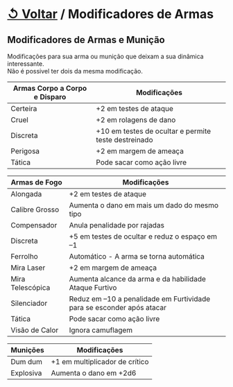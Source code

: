 # [↺ Voltar](../Armas.md) / Modificadores de Armas

## Modificadores de Armas e Munição

Modificações para sua arma ou munição que deixam a sua dinâmica interessante.  
Não é possivel ter dois da mesma modificação.

| Armas Corpo a Corpo e Disparo |                     Modificações                     |
| ----------------------------- | ---------------------------------------------------- |
| Certeira                      | +2 em testes de ataque                               |
| Cruel                         | +2 em rolagens de dano                               |
| Discreta                      | +10 em testes de ocultar e permite teste destreinado |
| Perigosa                      | +2 em margem de ameaça                               |
| Tática                        | Pode sacar como ação livre                           |

|  Armas de Fogo   |                             Modificações                              |
| ---------------- | --------------------------------------------------------------------- |
| Alongada         | +2 em testes de ataque                                                |
| Calibre Grosso   | Aumenta o dano em mais um dado do mesmo tipo                          |
| Compensador      | Anula penalidade por rajadas                                          |
| Discreta         | +5 em testes de ocultar e reduz o espaço em –1                        |
| Ferrolho         | Automático - A arma se torna automática                               |
| Mira Laser       | +2 em margem de ameaça                                                |
| Mira Telescópica | Aumenta alcance da arma e da habilidade Ataque Furtivo                |
| Silenciador      | Reduz em –10 a penalidade em Furtividade para se esconder após atacar |
| Tática           | Pode sacar como ação livre                                            |
| Visão de Calor   | Ignora camuflagem                                                     |

| Munições  |          Modificações          |
| --------- | ------------------------------ |
| Dum dum   | +1 em multiplicador de crítico |
| Explosiva | Aumenta o dano em +2d6         |
